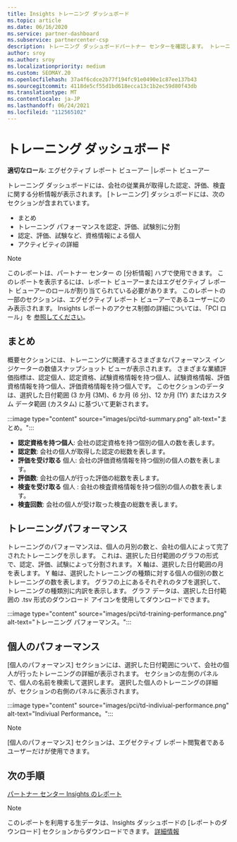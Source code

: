 ```yaml
---
title: Insights トレーニング ダッシュボード
ms.topic: article
ms.date: 06/16/2020
ms.service: partner-dashboard
ms.subservice: partnercenter-csp
description: トレーニング ダッシュボードパートナー センターを確認します。 トレーニングは、パートナー センター Insights (PCI) 領域で使用できるレポートの 1 つです。
author: sroy
ms.author: sroy
ms.localizationpriority: medium
ms.custom: SEOMAY.20
ms.openlocfilehash: 37a4f6cdce2b77f194fc91e0490e1c87ee137b43
ms.sourcegitcommit: 4118de5cf55d1bd618ecca13c1b2ec59d80f43db
ms.translationtype: MT
ms.contentlocale: ja-JP
ms.lasthandoff: 06/24/2021
ms.locfileid: "112565102"
---
```

# <a name="trainings-dashboard"></a>トレーニング ダッシュボード

**適切なロール**: エグゼクティブ レポート ビューアー |レポート ビューアー

トレーニング ダッシュボードには、会社の従業員が取得した認定、評価、検査に関する分析情報が表示されます。 [トレーニング] ダッシュボードには、次のセクションが含まれています。

- まとめ
- トレーニング パフォーマンスを認定、評価、試験別に分割
- 認定、評価、試験など、資格情報による個人
- アクティビティの詳細

>[!NOTE] 
>このレポートは、パートナー センター の [分析情報] ハブで使用できます。 このレポートを表示するには、レポート ビューアーまたはエグゼクティブ レポート ビューアーのロールが割り当てられている必要があります。 このレポートの一部のセクションは、エグゼクティブ レポート ビューアーであるユーザーにのみ表示されます。 Insights レポートのアクセス制御の詳細については、「PCI ロール」を [参照してください](pci-roles.md)。

## <a name="summary"></a>まとめ

概要セクションには、トレーニングに関連するさまざまなパフォーマンス インジケーターの数値スナップショット ビューが表示されます。 さまざまな業績評価指標は、認定個人、認定資格、試験資格情報を持つ個人、試験資格情報、評価資格情報を持つ個人、評価資格情報を持つ個人です。 このセクションのデータは、選択した日付範囲 (3 か月 (3M)、6 か月 (6 分)、12 か月 (1Y) またはカスタム データ範囲 (カスタム) に基づいて更新されます。 

:::image type="content" source="images/pci/td-summary.png" alt-text="まとめ。":::

- **認定資格を持つ個人**: 会社の認定資格を持つ個別の個人の数を表します。
- **認定数**: 会社の個人が取得した認定の総数を表します。
- **評価を受け取る** 個人: 会社の評価資格情報を持つ個別の個人の数を表します。 
- **評価数**: 会社の個人が行った評価の総数を表します。
- **検査を受け取る** 個人 : 会社の検査資格情報を持つ個別の個人の数を表します。 
- **検査回数**: 会社の個人が受け取った検査の総数を表します。

## <a name="training-performance"></a>トレーニングパフォーマンス

トレーニングのパフォーマンスは、個人の月別の数と、会社の個人によって完了されたトレーニングを示します。 これは、選択した日付範囲のグラフの形式で、認定、評価、試験によって分割されます。 X 軸は、選択した日付範囲の月を表します。 Y 軸は、選択したトレーニングの種類に対する個人の個別の数とトレーニングの数を表します。 グラフの上にあるそれぞれのタブを選択して、トレーニングの種類別に内訳を表示します。 グラフ データは、選択した日付範囲の .tsv 形式のダウンロード アイコンを使用してダウンロードできます。

:::image type="content" source="images/pci/td-training-performance.png" alt-text="トレーニング パフォーマンス。":::

## <a name="individuals-performance"></a>個人のパフォーマンス

[個人のパフォーマンス] セクションには、選択した日付範囲について、会社の個人が行ったトレーニングの詳細が表示されます。 セクションの左側のパネルで、個人の名前を検索して選択します。 選択した個人のトレーニングの詳細が、セクションの右側のパネルに表示されます。

:::image type="content" source="images/pci/td-indiviual-performance.png" alt-text="Indiviual Performance。":::

>[!NOTE] 
> [個人のパフォーマンス] セクションは、エグゼクティブ レポート閲覧者であるユーザーだけが使用できます。 

## <a name="next-steps"></a>次の手順

[パートナー センター Insights のレポート](partner-center-insights.md)

>[!NOTE] 
> このレポートを利用する生データは、Insights ダッシュボードの [レポートのダウンロード] セクションからダウンロードできます。 [詳細情報](pci-download-reports.md)